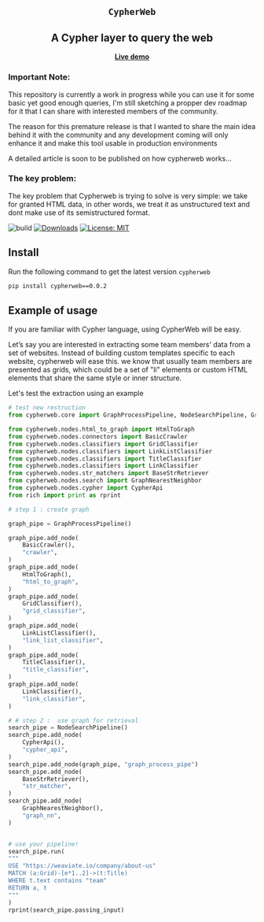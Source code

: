 
<section align="center">

# ``CypherWeb``

## A Cypher layer to query the web

[**Live demo**](https://cypher-web.streamlit.app/)

</section>

### Important Note: 
This repository is currently a work in progress while you can use it for some basic yet good enough queries, I'm still sketching a propper dev roadmap for it that I can share with interested members of the community.

The reason for this premature release is that I wanted to share the main idea behind it with the community and any development coming will only enhance it and make this tool usable in production environments

A detailed article is soon to be published on how cypherweb works...

### The key problem:
The key problem that Cypherweb is trying to solve is very simple: we take for granted HTML data, in other words, we treat it as unstructured text and dont make use of its semistructured format.


![build](https://github.com/AnasAito/skillner/workflows/tests/badge.svg)
[![Downloads](https://static.pepy.tech/badge/cypherweb)](https://pepy.tech/project/cypherweb)
[![License: MIT](https://img.shields.io/badge/License-MIT-yellow.svg)](https://opensource.org/licenses/MIT)



## Install

Run the following command to get the latest version ``cypherweb``
```bash
pip install cypherweb==0.0.2
```
## Example of usage

If you are familiar with Cypher language, using CypherWeb will be easy.

Let’s say you are interested in extracting some team members' data from a set of websites. Instead of building custom templates specific to each website, cypherweb will ease this. we know that usually team members are presented as grids, which could be a set of "li" elements or custom HTML elements that share the same style or inner structure. 

Let's test the extraction using an example


```python
# test new restruction
from cypherweb.core import GraphProcessPipeline, NodeSearchPipeline, Graph

from cypherweb.nodes.html_to_graph import HtmlToGraph
from cypherweb.nodes.connectors import BasicCrawler
from cypherweb.nodes.classifiers import GridClassifier
from cypherweb.nodes.classifiers import LinkListClassifier
from cypherweb.nodes.classifiers import TitleClassifier
from cypherweb.nodes.classifiers import LinkClassifier
from cypherweb.nodes.str_matchers import BaseStrRetriever
from cypherweb.nodes.search import GraphNearestNeighbor
from cypherweb.nodes.cypher import CypherApi
from rich import print as rprint

# step 1 : create graph

graph_pipe = GraphProcessPipeline()

graph_pipe.add_node(
    BasicCrawler(),
    "crawler",
)
graph_pipe.add_node(
    HtmlToGraph(),
    "html_to_graph",
)
graph_pipe.add_node(
    GridClassifier(),
    "grid_classifier",
)
graph_pipe.add_node(
    LinkListClassifier(),
    "link_list_classifier",
)
graph_pipe.add_node(
    TitleClassifier(),
    "title_classifier",
)
graph_pipe.add_node(
    LinkClassifier(),
    "link_classifier",
)

# # step 2 :  use graph for retrieval
search_pipe = NodeSearchPipeline()
search_pipe.add_node(
    CypherApi(),
    "cypher_api",
)
search_pipe.add_node(graph_pipe, "graph_process_pipe")
search_pipe.add_node(
    BaseStrRetriever(),
    "str_matcher",
)
search_pipe.add_node(
    GraphNearestNeighbor(),
    "graph_nn",
)


# use your pipeline!
search_pipe.run(
"""
USE "https://weaviate.io/company/about-us"
MATCH (a:Grid)-[e*1..2]->(t:Title)
WHERE t.text contains "team"
RETURN a, t
"""
)
rprint(search_pipe.passing_input)

```
